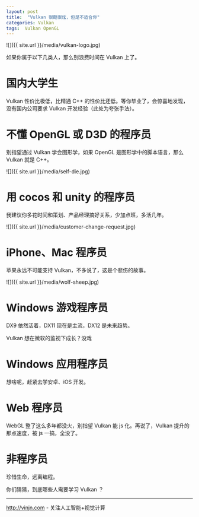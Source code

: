 ```yaml
---
layout: post
title:  "Vulkan 很酷很炫，但是不适合你"
categories: Vulkan
tags:  Vulkan OpenGL
---
```


![]({{ site.url }}/media/vulkan-logo.jpg)

如果你属于以下几类人，那么别浪费时间在 Vulkan 上了。

国内大学生
=
Vulkan 性价比极低，比精通 C++ 的性价比还低。等你毕业了，会惊喜地发现，没有国内公司要求 Vulkan 开发经验（此处为夸张手法）。

不懂 OpenGL 或 D3D 的程序员
=
别指望通过 Vulkan 学会图形学，如果 OpenGL 是图形学中的脚本语言，那么 Vulkan 就是 C++。

![]({{ site.url }}/media/self-die.jpg)

用 cocos 和 unity 的程序员
=
我建议你多花时间和策划、产品经理搞好关系，少加点班，多活几年。

![]({{ site.url }}/media/customer-change-request.jpg)

iPhone、Mac 程序员
=
苹果永远不可能支持 Vulkan，不多说了，这是个悲伤的故事。

![]({{ site.url }}/media/wolf-sheep.jpg)

Windows 游戏程序员
=
DX9 依然活着，DX11 现在是主流，DX12 是未来趋势。

Vulkan 想在微软的监视下成长？没戏


Windows 应用程序员
=
想啥呢，赶紧去学安卓、iOS 开发。

Web 程序员
=
WebGL 整了这么多年都没火，别指望 Vulkan 能 js 化。再说了，Vulkan 提升的那点速度，被 js 一搞，全没了。

非程序员
=
珍惜生命，远离编程。


你们猜猜，到底哪些人需要学习 Vulkan ？


----
http://vinjn.com - 关注人工智能+视觉计算